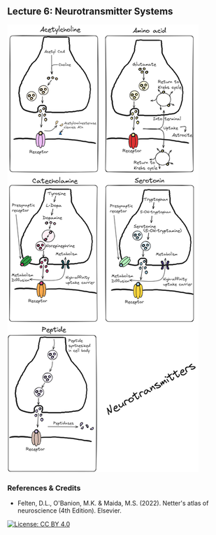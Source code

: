 ## Lecture 6: Neurotransmitter Systems

![](DMAB-06_fin_1_tbg.png)

### References & Credits

-   Felten, D.L., O'Banion, M.K. & Maida, M.S. (2022). Netter's atlas of neuroscience (4th Edition). Elsevier.

[![License: CC BY 4.0](https://img.shields.io/badge/License-CC%20BY%204.0-lightgrey.svg)](https://creativecommons.org/licenses/by/4.0/)
